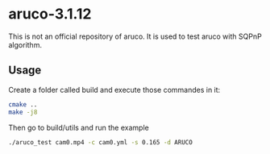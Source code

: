 # aruco-3.1.12
This is not an official repository of aruco. It is used to test aruco with SQPnP algorithm.

## Usage
Create a folder called build and execute those commandes in it:
```bash
cmake ..
make -j8
```

Then go to build/utils and run the example

```bash
./aruco_test cam0.mp4 -c cam0.yml -s 0.165 -d ARUCO
```
